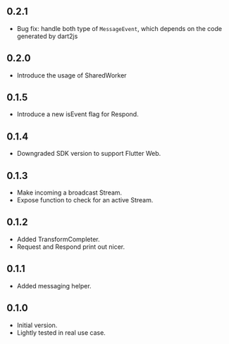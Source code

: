 ## 0.2.1

- Bug fix: handle both type of `MessageEvent`, which depends on the code generated by dart2js

## 0.2.0

- Introduce the usage of SharedWorker

## 0.1.5

- Introduce a new isEvent flag for Respond.

## 0.1.4

- Downgraded SDK version to support Flutter Web.

## 0.1.3

- Make incoming a broadcast Stream.
- Expose function to check for an active Stream.

## 0.1.2

- Added TransformCompleter.
- Request and Respond print out nicer.

## 0.1.1

- Added messaging helper.

## 0.1.0

- Initial version.
- Lightly tested in real use case.
